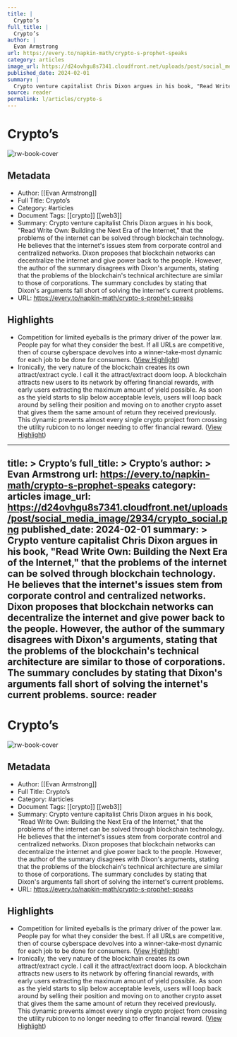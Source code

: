 ```yaml
---
title: |
  Crypto’s
full_title: |
  Crypto’s
author: |
  Evan Armstrong
url: https://every.to/napkin-math/crypto-s-prophet-speaks
category: articles
image_url: https://d24ovhgu8s7341.cloudfront.net/uploads/post/social_media_image/2934/crypto_social.png
published_date: 2024-02-01
summary: |
  Crypto venture capitalist Chris Dixon argues in his book, "Read Write Own: Building the Next Era of the Internet," that the problems of the internet can be solved through blockchain technology. He believes that the internet's issues stem from corporate control and centralized networks. Dixon proposes that blockchain networks can decentralize the internet and give power back to the people. However, the author of the summary disagrees with Dixon's arguments, stating that the problems of the blockchain's technical architecture are similar to those of corporations. The summary concludes by stating that Dixon's arguments fall short of solving the internet's current problems.
source: reader
permalink: l/articles/crypto-s
---
```

# Crypto’s

![rw-book-cover](https://d24ovhgu8s7341.cloudfront.net/uploads/post/social_media_image/2934/crypto_social.png)

## Metadata
- Author: [[Evan Armstrong]]
- Full Title: Crypto’s
- Category: #articles
- Document Tags: [[crypto]] [[web3]] 
- Summary: Crypto venture capitalist Chris Dixon argues in his book, "Read Write Own: Building the Next Era of the Internet," that the problems of the internet can be solved through blockchain technology. He believes that the internet's issues stem from corporate control and centralized networks. Dixon proposes that blockchain networks can decentralize the internet and give power back to the people. However, the author of the summary disagrees with Dixon's arguments, stating that the problems of the blockchain's technical architecture are similar to those of corporations. The summary concludes by stating that Dixon's arguments fall short of solving the internet's current problems.
- URL: https://every.to/napkin-math/crypto-s-prophet-speaks

## Highlights
- Competition for limited eyeballs is the primary driver of the power law. People pay for what they consider the best. If all URLs are competitive, then of course cyberspace devolves into a winner-take-most dynamic for each job to be done for consumers. ([View Highlight](https://read.readwise.io/read/01hnn3zrc7680ma9pvpkz1gznc))
- Ironically, the very nature of the blockchain creates its own attract/extract cycle. I call it the attract/extract doom loop. A blockchain attracts new users to its network by offering financial rewards, with early users extracting the maximum amount of yield possible. As soon as the yield starts to slip below acceptable levels, users will loop back around by selling their position and moving on to another crypto asset that gives them the same amount of return they received previously. This dynamic prevents almost every single crypto project from crossing the utility rubicon to no longer needing to offer financial reward. ([View Highlight](https://read.readwise.io/read/01hnn4e81w4b5jg0gyyb03ns48))


---
title: >
  Crypto’s
full_title: >
  Crypto’s
author: >
  Evan Armstrong
url: https://every.to/napkin-math/crypto-s-prophet-speaks
category: articles
image_url: https://d24ovhgu8s7341.cloudfront.net/uploads/post/social_media_image/2934/crypto_social.png
published_date: 2024-02-01
summary: >
  Crypto venture capitalist Chris Dixon argues in his book, "Read Write Own: Building the Next Era of the Internet," that the problems of the internet can be solved through blockchain technology. He believes that the internet's issues stem from corporate control and centralized networks. Dixon proposes that blockchain networks can decentralize the internet and give power back to the people. However, the author of the summary disagrees with Dixon's arguments, stating that the problems of the blockchain's technical architecture are similar to those of corporations. The summary concludes by stating that Dixon's arguments fall short of solving the internet's current problems.
source: reader
---
# Crypto’s

![rw-book-cover](https://d24ovhgu8s7341.cloudfront.net/uploads/post/social_media_image/2934/crypto_social.png)

## Metadata
- Author: [[Evan Armstrong]]
- Full Title: Crypto’s
- Category: #articles
- Document Tags: [[crypto]] [[web3]] 
- Summary: Crypto venture capitalist Chris Dixon argues in his book, "Read Write Own: Building the Next Era of the Internet," that the problems of the internet can be solved through blockchain technology. He believes that the internet's issues stem from corporate control and centralized networks. Dixon proposes that blockchain networks can decentralize the internet and give power back to the people. However, the author of the summary disagrees with Dixon's arguments, stating that the problems of the blockchain's technical architecture are similar to those of corporations. The summary concludes by stating that Dixon's arguments fall short of solving the internet's current problems.
- URL: https://every.to/napkin-math/crypto-s-prophet-speaks

## Highlights
- Competition for limited eyeballs is the primary driver of the power law. People pay for what they consider the best. If all URLs are competitive, then of course cyberspace devolves into a winner-take-most dynamic for each job to be done for consumers. ([View Highlight](https://read.readwise.io/read/01hnn3zrc7680ma9pvpkz1gznc))
- Ironically, the very nature of the blockchain creates its own attract/extract cycle. I call it the attract/extract doom loop. A blockchain attracts new users to its network by offering financial rewards, with early users extracting the maximum amount of yield possible. As soon as the yield starts to slip below acceptable levels, users will loop back around by selling their position and moving on to another crypto asset that gives them the same amount of return they received previously. This dynamic prevents almost every single crypto project from crossing the utility rubicon to no longer needing to offer financial reward. ([View Highlight](https://read.readwise.io/read/01hnn4e81w4b5jg0gyyb03ns48))


